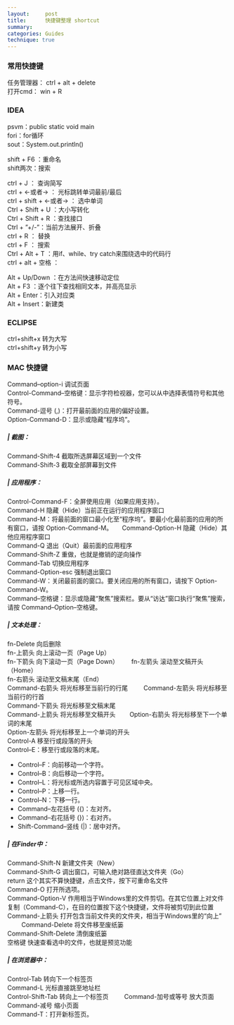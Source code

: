 ```yaml
---
layout:     post
title:      快捷键整理 shortcut 
summary:  
categories: Guides
technique: true
---
```


### 常用快捷键

任务管理器：   ctrl + alt + delete      
打开cmd： win + R      

### IDEA

psvm：public static void main      
fori：for循环      
sout：System.out.println()      

shift + F6 ：重命名      
shift两次：搜索      

ctrl + J ： 查询简写      
ctrl + ←或者→  ： 光标跳转单词最前/最后      
ctrl + shift + ←或者→ ： 选中单词      
Ctrl + Shift + U ：大小写转化      
Ctrl + Shift + R ：查找接口      
Ctrl + ”+/-”：当前方法展开、折叠      
ctrl + R ： 替换      
ctrl + F ： 搜索      
Ctrl + Alt + T ：用if、while、try catch来围绕选中的代码行      
ctrl + alt + 空格 ：            

Alt + Up/Down ：在方法间快速移动定位      
Alt + F3 ：逐个往下查找相同文本，并高亮显示      
Alt + Enter：引入对应类      
Alt + Insert：新建类      

### ECLIPSE

ctrl+shift+x   转为大写        
ctrl+shift+y   转为小写       

 
### MAC 快捷键

Command–option-i 调试页面      
Control-Command–空格键：显示字符检视器，您可以从中选择表情符号和其他符号。     
Command-逗号 (,)：打开最前面的应用的偏好设置。     
Option-Command-D：显示或隐藏“程序坞”。     

##### | 截图：
Command-Shift-4 截取所选屏幕区域到一个文件　　     
Command-Shift-3 截取全部屏幕到文件　　     

##### | 应用程序：
Control-Command-F：全屏使用应用（如果应用支持）。     
Command-H 隐藏（Hide）当前正在运行的应用程序窗口　     
Command-M：将最前面的窗口最小化至“程序坞”。要最小化最前面的应用的所有窗口，请按 Option-Command-M。     　
Command-Option-H 隐藏（Hide）其他应用程序窗口　　     
Command-Q 退出（Quit）最前面的应用程序　　     
Command-Shift-Z 重做，也就是撤销的逆向操作　　     
Command-Tab 切换应用程序 　     
Command-Option-esc  强制退出窗口     
Command-W：关闭最前面的窗口。要关闭应用的所有窗口，请按下 Option-Command-W。     
Command–空格键：显示或隐藏“聚焦”搜索栏。要从“访达”窗口执行“聚焦”搜索，请按 Command–Option–空格键。     

##### | 文本处理：
fn-Delete 向后删除　     
fn-上箭头 向上滚动一页（Page Up）　　     
fn-下箭头 向下滚动一页（Page Down）　     　
fn-左箭头 滚动至文稿开头（Home）　　     
fn-右箭头 滚动至文稿末尾（End）　　     
Command-右箭头 将光标移至当前行的行尾　     　
Command-左箭头 将光标移至当前行的行首　     
Command-下箭头 将光标移至文稿末尾　　     
Command-上箭头 将光标移至文稿开头　　
Option-右箭头 将光标移至下一个单词的末尾　　     
Option-左箭头 将光标移至上一个单词的开头　　     
Control-A 移至行或段落的开头     
Control–E：移至行或段落的末尾。     
* Control–F：向前移动一个字符。
* Control–B：向后移动一个字符。
* Control–L：将光标或所选内容置于可见区域中央。
* Control–P：上移一行。
* Control–N：下移一行。
* Command–左花括号 ({)：左对齐。
* Command–右花括号 (})：右对齐。
* Shift-Command–竖线 (\|)：居中对齐。

##### | 在Finder中：　
Command-Shift-N 新建文件夹（New）　　     
Command-Shift-G 调出窗口，可输入绝对路径直达文件夹（Go）　　     
return 这个其实不算快捷键，点击文件，按下可重命名文件　　     
Command-O 打开所选项。      
Command-Option-V 作用相当于Windows里的文件剪切。在其它位置上对文件复制（Command-C），在目的位置按下这个快捷键，文件将被剪切到此位置　　     
Command-上箭头 打开包含当前文件夹的文件夹，相当于Windows里的“向上”          　　
Command-Delete 将文件移至废纸篓　　     
Command-Shift-Delete 清倒废纸篓　　     
空格键 快速查看选中的文件，也就是预览功能     

##### | 在浏览器中：
Control-Tab 转向下一个标签页　　     
Command-L 光标直接跳至地址栏　　     
Control-Shift-Tab 转向上一个标签页　         　
Command-加号或等号 放大页面　　          
Command-减号 缩小页面     
Command-T：打开新标签页。     
             
    